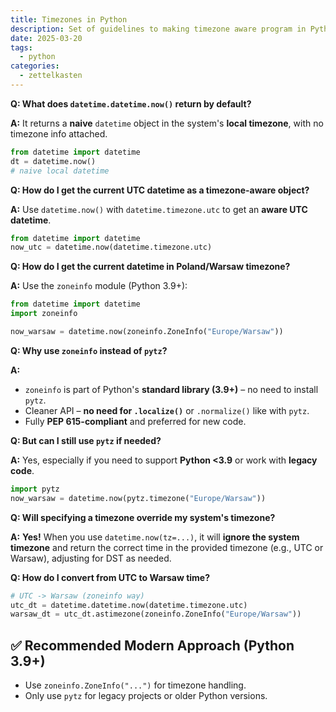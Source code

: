 ```yaml
---
title: Timezones in Python
description: Set of guidelines to making timezone aware program in Python
date: 2025-03-20
tags:
  - python
categories:
  - zettelkasten
---
```


**Q: What does `datetime.datetime.now()` return by default?**

**A:** It returns a **naive** `datetime` object in the system's **local timezone**, with no timezone info attached.

```python
from datetime import datetime
dt = datetime.now()
# naive local datetime
```

**Q: How do I get the current UTC datetime as a timezone-aware object?**

**A:** Use `datetime.now()` with `datetime.timezone.utc` to get an **aware UTC datetime**.

```python
from datetime import datetime
now_utc = datetime.now(datetime.timezone.utc)
```

**Q: How do I get the current datetime in Poland/Warsaw timezone?**

**A:** Use the `zoneinfo` module (Python 3.9+):

```python
from datetime import datetime
import zoneinfo

now_warsaw = datetime.now(zoneinfo.ZoneInfo("Europe/Warsaw"))
```

**Q: Why use `zoneinfo` instead of `pytz`?**

**A:**  
- `zoneinfo` is part of Python's **standard library (3.9+)** – no need to install `pytz`.
- Cleaner API – **no need for `.localize()`** or `.normalize()` like with `pytz`.
- Fully **PEP 615-compliant** and preferred for new code.

**Q: But can I still use `pytz` if needed?**

**A:** Yes, especially if you need to support **Python <3.9** or work with **legacy code**.

```python
import pytz
now_warsaw = datetime.now(pytz.timezone("Europe/Warsaw"))
```

**Q: Will specifying a timezone override my system's timezone?**

**A:**   **Yes!**   When you use `datetime.now(tz=...)`, it will **ignore the system timezone** and return the correct time in the provided timezone (e.g., UTC or Warsaw), adjusting for DST as needed.

**Q: How do I convert from UTC to Warsaw time?**

```python
# UTC -> Warsaw (zoneinfo way)
utc_dt = datetime.datetime.now(datetime.timezone.utc)
warsaw_dt = utc_dt.astimezone(zoneinfo.ZoneInfo("Europe/Warsaw"))
```

## ✅ **Recommended Modern Approach (Python 3.9+)**

- Use `zoneinfo.ZoneInfo("...")` for timezone handling.
- Only use `pytz` for legacy projects or older Python versions.

